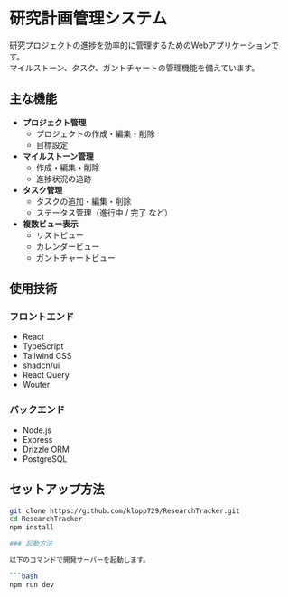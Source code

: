# 研究計画管理システム

研究プロジェクトの進捗を効率的に管理するためのWebアプリケーションです。  
マイルストーン、タスク、ガントチャートの管理機能を備えています。

## 主な機能

- **プロジェクト管理**
  - プロジェクトの作成・編集・削除
  - 目標設定
- **マイルストーン管理**
  - 作成・編集・削除
  - 進捗状況の追跡
- **タスク管理**
  - タスクの追加・編集・削除
  - ステータス管理（進行中 / 完了 など）
- **複数ビュー表示**
  - リストビュー
  - カレンダービュー
  - ガントチャートビュー

## 使用技術

### フロントエンド
- React
- TypeScript
- Tailwind CSS
- shadcn/ui
- React Query
- Wouter

### バックエンド
- Node.js
- Express
- Drizzle ORM
- PostgreSQL

## セットアップ方法

```bash
git clone https://github.com/klopp729/ResearchTracker.git
cd ResearchTracker
npm install

### 起動方法

以下のコマンドで開発サーバーを起動します。

```bash
npm run dev

